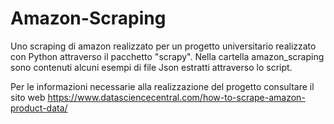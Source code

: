 # Amazon-Scraping
Uno scraping di amazon realizzato per un progetto universitario realizzato con Python attraverso il pacchetto "scrapy". Nella cartella amazon_scraping sono contenuti alcuni esempi di file Json estratti attraverso lo script.

Per le informazioni necessarie alla realizzazione del progetto consultare il sito web https://www.datasciencecentral.com/how-to-scrape-amazon-product-data/
